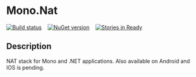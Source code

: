 Mono.Nat
========

[![Build status](https://ci.appveyor.com/api/projects/status/ji0fbdgaxpa7bvc0)](https://ci.appveyor.com/project/nterry/mono-nat)&nbsp;&nbsp;&nbsp;&nbsp;[![NuGet version](https://badge.fury.io/nu/Mono.Nat.png)](http://badge.fury.io/nu/Mono.Nat)&nbsp;&nbsp;&nbsp;&nbsp;[![Stories in Ready](https://badge.waffle.io/nterry/mono.nat.png?label=ready&title=Ready)](https://waffle.io/nterry/mono.nat)


Description
-----------
NAT stack for Mono and .NET applications. Also available on Android and IOS is pending.


